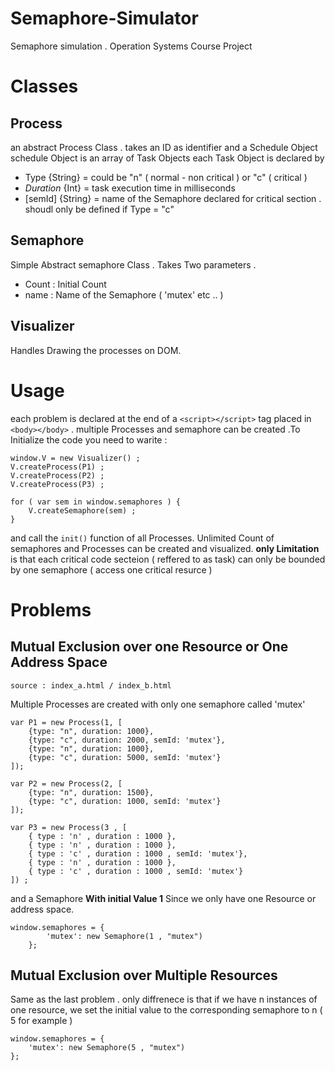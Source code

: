 # Semaphore-Simulator
Semaphore simulation . Operation Systems Course Project

# Classes

 ## Process
an abstract Process Class .
takes an ID as identifier and a Schedule Object
schedule Object is an array of Task Objects
each Task Object is declared by
+ Type {String} = could be "n" ( normal - non critical ) or "c" ( critical )
+ *Duration* {Int} = task execution time in milliseconds
+ [semId] {String} = name of the Semaphore declared for critical section . shoudl only be defined if Type = "c"

 ## Semaphore
 Simple Abstract semaphore Class . Takes Two parameters .
 + Count : Initial Count
 + name : Name of the Semaphore ( 'mutex' etc .. )

 ## Visualizer
Handles Drawing the processes on DOM.
# Usage
each problem is declared at the end of a `<script></script>` tag placed in `<body></body>` . multiple Processes and semaphore can be created .To Initialize the code you need to warite :

    window.V = new Visualizer() ;
    V.createProcess(P1) ;
    V.createProcess(P2) ;
    V.createProcess(P3) ;

    for ( var sem in window.semaphores ) {
        V.createSemaphore(sem) ;
    }
and call the `init()` function of all Processes. Unlimited Count of semaphores and Processes can be created and visualized. **only Limitation** is that each critical code secteion ( reffered to as task) can only be bounded by one semaphore ( access one critical resurce )

# Problems
## Mutual Exclusion over one Resource or One Address Space
    source : index_a.html / index_b.html
Multiple Processes are created with only one semaphore called 'mutex'

    var P1 = new Process(1, [
        {type: "n", duration: 1000},
        {type: "c", duration: 2000, semId: 'mutex'},
        {type: "n", duration: 1000},
        {type: "c", duration: 5000, semId: 'mutex'}
    ]);

    var P2 = new Process(2, [
        {type: "n", duration: 1500},
        {type: "c", duration: 1000, semId: 'mutex'}
    ]);

    var P3 = new Process(3 , [
        { type : 'n' , duration : 1000 },
        { type : 'n' , duration : 1000 },
        { type : 'c' , duration : 1000 , semId: 'mutex'},
        { type : 'n' , duration : 1000 },
        { type : 'c' , duration : 1000 , semId: 'mutex'}
    ]) ;

and a Semaphore **With initial Value 1** Since we only have one Resource or address space.

    window.semaphores = {
            'mutex': new Semaphore(1 , "mutex")
        };

## Mutual Exclusion over Multiple Resources
Same as the last problem . only diffrenece is that if we have n instances of one resource, we set the initial value to the corresponding semaphore to n ( 5 for example )

    window.semaphores = {
        'mutex': new Semaphore(5 , "mutex")
    };
    
